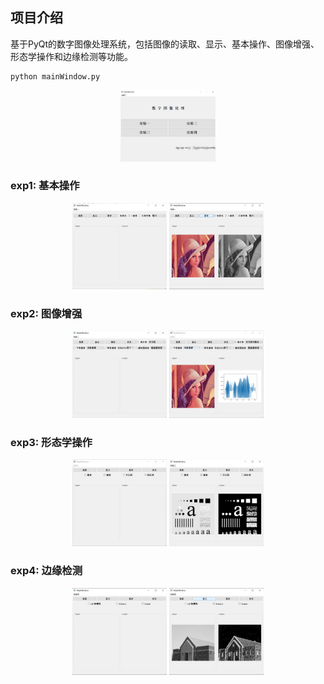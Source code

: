 ## 项目介绍

基于PyQt的数字图像处理系统，包括图像的读取、显示、基本操作、图像增强、形态学操作和边缘检测等功能。
```bash
python mainWindow.py
```

<div style="text-align: center;">
    <img src="./src/image0.png" style="max-width: 30%; height: auto;" alt="alt text">
</div>

### exp1: 基本操作
<div style="text-align: center;">
    <img src="./src/image.png" style="max-width: 30%; height: auto;" alt="alt text">
    <img src="./src/image-1.png" style="max-width: 30%; height: auto;" alt="alt text">
</div>

### exp2: 图像增强
<div style="text-align: center;">
    <img src="./src/image-2.png" style="max-width: 30%; height: auto;" alt="alt text">
    <img src="./src/image-3.png" style="max-width: 30%; height: auto;" alt="alt text">
</div>

### exp3: 形态学操作
<div style="text-align: center;">
    <img src="./src/image-4.png" style="max-width: 30%; height: auto;" alt="alt text">
    <img src="./src/image-5.png" style="max-width: 30%; height: auto;" alt="alt text">
</div>

### exp4: 边缘检测
<div style="text-align: center;">
    <img src="./src/image-6.png" style="max-width: 30%; height: auto;" alt="alt text">
    <img src="./src/image-7.png" style="max-width: 30%; height: auto;" alt="alt text">
</div>
